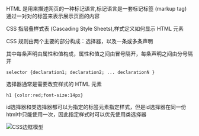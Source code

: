 HTML 是用来描述网页的一种标记语言,标记语言是一套标记标签 (markup tag)
通过一对对的标签来表示展示页面的内容

CSS 指层叠样式表 (Cascading Style Sheets),样式定义如何显示 HTML 元素

CSS 规则由两个主要的部分构成：选择器，以及一条或多条声明

其中每条声明由属性和值构成，属性和值之间由冒号隔开，每条声明之间由分号隔开
```
selector {declaration1; declaration2; ... declarationN }
```
选择器通常是需要改变样式的 HTML 元素
```
h1 {color:red;font-size:14px}
```

id选择器和类选择器都可以为指定的标签元素指定样式，但是id选择器在同一份html中只能使用一次，因此指定样式时可以优先使用类选择器

![CSS边框模型](https://www.w3school.com.cn/i/ct_boxmodel.gif)
